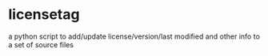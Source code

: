 # licensetag
a python script to add/update license/version/last modified and other info to a set of source files
